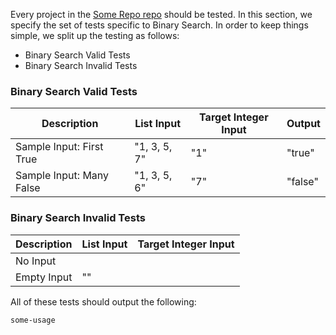 Every project in the [Some Repo repo](https://github.com/some-user/some-repo) should be tested.
In this section, we specify the set of tests specific to Binary Search.
In order to keep things simple, we split up the testing as follows:

- Binary Search Valid Tests
- Binary Search Invalid Tests

### Binary Search Valid Tests

| Description | List Input | Target Integer Input | Output |
| ----------- | ---------- | -------------------- | ------ |
| Sample Input: First True | "1, 3, 5, 7" | "1" | "true" |
| Sample Input: Many False | "1, 3, 5, 6" | "7" | "false" |

### Binary Search Invalid Tests

| Description | List Input | Target Integer Input |
| ----------- | ---------- | -------------------- |
| No Input |  |  |
| Empty Input | "" |  |

All of these tests should output the following:

```
some-usage
```
